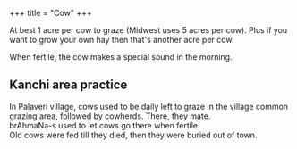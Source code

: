 +++
title = "Cow"
+++

At best 1 acre per cow to graze (Midwest uses 5 acres per cow). Plus if you want to grow your own hay then that's another acre per cow.

When fertile, the cow makes a special sound in the morning. 

## Kanchi area practice
In Palaveri village, cows used to be daily left to graze in the village common grazing area, followed by cowherds. There, they mate.  
brAhmaNa-s used to let cows go there when fertile.  
Old cows were fed till they died, then they were buried out of town.  
